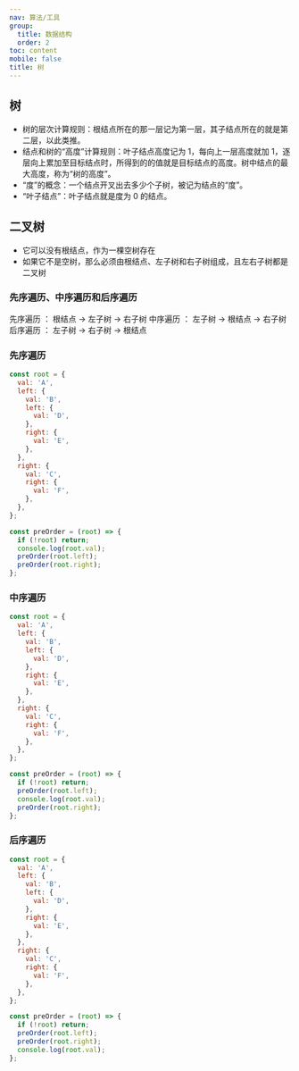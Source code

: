 ```yaml
---
nav: 算法/工具
group:
  title: 数据结构
  order: 2
toc: content
mobile: false
title: 树
---
```


## 树

- 树的层次计算规则：根结点所在的那一层记为第一层，其子结点所在的就是第二层，以此类推。
- 结点和树的“高度”计算规则：叶子结点高度记为 1，每向上一层高度就加 1，逐层向上累加至目标结点时，所得到的的值就是目标结点的高度。树中结点的最大高度，称为“树的高度”。
- “度”的概念：一个结点开叉出去多少个子树，被记为结点的“度”。
- “叶子结点”：叶子结点就是度为 0 的结点。

## 二叉树

- 它可以没有根结点，作为一棵空树存在
- 如果它不是空树，那么必须由根结点、左子树和右子树组成，且左右子树都是二叉树

### 先序遍历、中序遍历和后序遍历

先序遍历 ： 根结点 -> 左子树 -> 右子树
中序遍历 ： 左子树 -> 根结点 -> 右子树
后序遍历 ： 左子树 -> 右子树 -> 根结点

### 先序遍历

```js
const root = {
  val: 'A',
  left: {
    val: 'B',
    left: {
      val: 'D',
    },
    right: {
      val: 'E',
    },
  },
  right: {
    val: 'C',
    right: {
      val: 'F',
    },
  },
};

const preOrder = (root) => {
  if (!root) return;
  console.log(root.val);
  preOrder(root.left);
  preOrder(root.right);
};
```

### 中序遍历

```js
const root = {
  val: 'A',
  left: {
    val: 'B',
    left: {
      val: 'D',
    },
    right: {
      val: 'E',
    },
  },
  right: {
    val: 'C',
    right: {
      val: 'F',
    },
  },
};

const preOrder = (root) => {
  if (!root) return;
  preOrder(root.left);
  console.log(root.val);
  preOrder(root.right);
};
```

### 后序遍历

```js
const root = {
  val: 'A',
  left: {
    val: 'B',
    left: {
      val: 'D',
    },
    right: {
      val: 'E',
    },
  },
  right: {
    val: 'C',
    right: {
      val: 'F',
    },
  },
};

const preOrder = (root) => {
  if (!root) return;
  preOrder(root.left);
  preOrder(root.right);
  console.log(root.val);
};
```
